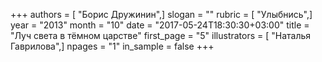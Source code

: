 +++
authors = [ "Борис Дружинин",]
slogan = ""
rubric = [ "Улыбнись",]
year = "2013"
month = "10"
date = "2017-05-24T18:30:30+03:00"
title = "Луч света в тёмном царстве"
first_page = "5"
illustrators = [ "Наталья Гаврилова",]
npages = "1"
in_sample = false
+++
